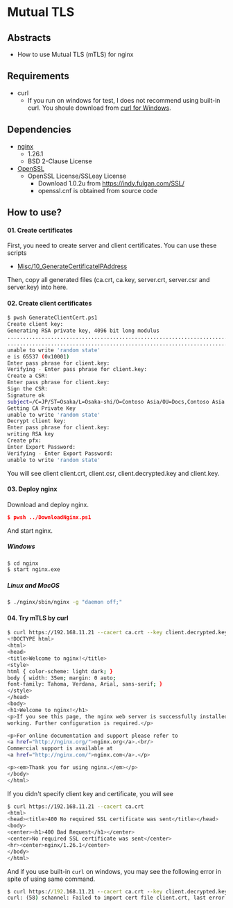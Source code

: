 # Mutual TLS

## Abstracts

* How to use Mutual TLS (mTLS) for nginx

## Requirements

* curl
  * If you run on windows for test, I does not recommend using built-in curl. You shoule download from [curl for Windows](https://curl.se/windows/).

## Dependencies

* [nginx](https://github.com/nginx/nginx)
  * 1.26.1
  * BSD 2-Clause License
* [OpenSSL](https://github.com/PrismLibrary/Prism)
  * OpenSSL License/SSLeay License
    * Download 1.0.2u from https://indy.fulgan.com/SSL/
    * openssl.cnf is obtained from source code

## How to use?

#### 01. Create certificates

First, you need to create server and client certificates.
You can use these scripts

* [Misc/10_GenerateCertificateIPAddress](../../../Misc/10_GenerateCertificateIPAddress)

Then, copy all generated files (ca.crt, ca.key, server.crt, server.csr and server.key) into here.

#### 02. Create client certificates

````bash
$ pwsh GenerateClientCert.ps1
Create client key:
Generating RSA private key, 4096 bit long modulus
...................................................................................................................................................................................................++++
........................................................................................................................................................................................................................................................................++++
unable to write 'random state'
e is 65537 (0x10001)
Enter pass phrase for client.key:
Verifying - Enter pass phrase for client.key:
Create a CSR:
Enter pass phrase for client.key:
Sign the CSR:
Signature ok
subject=/C=JP/ST=Osaka/L=Osaka-shi/O=Contoso Asia/OU=Docs,Contoso Asia
Getting CA Private Key
unable to write 'random state'
Decrypt client key:
Enter pass phrase for client.key:
writing RSA key
Create pfx:
Enter Export Password:
Verifying - Enter Export Password:
unable to write 'random state'
````

You will see client client.crt, client.csr, client.decrypted.key and client.key.

#### 03. Deploy nginx

Download and deploy nginx.

````json
$ pwsh ../DownloadNginx.ps1
````

And start nginx.

##### Windows

````bash
$ cd nginx
$ start nginx.exe
````

##### Linux and MacOS

````bash
$ ./nginx/sbin/nginx -g "daemon off;"
````

#### 04. Try mTLS by curl

````bash
$ curl https://192.168.11.21 --cacert ca.crt --key client.decrypted.key --cert client.crt
<!DOCTYPE html>
<html>
<head>
<title>Welcome to nginx!</title>
<style>
html { color-scheme: light dark; }
body { width: 35em; margin: 0 auto;
font-family: Tahoma, Verdana, Arial, sans-serif; }
</style>
</head>
<body>
<h1>Welcome to nginx!</h1>
<p>If you see this page, the nginx web server is successfully installed and
working. Further configuration is required.</p>

<p>For online documentation and support please refer to
<a href="http://nginx.org/">nginx.org</a>.<br/>
Commercial support is available at
<a href="http://nginx.com/">nginx.com</a>.</p>

<p><em>Thank you for using nginx.</em></p>
</body>
</html>
````

If you didn't specify client key and certificate, you will see

````bash
$ curl https://192.168.11.21 --cacert ca.crt             
<html>                          
<head><title>400 No required SSL certificate was sent</title></head>
<body>
<center><h1>400 Bad Request</h1></center>
<center>No required SSL certificate was sent</center>
<hr><center>nginx/1.26.1</center>
</body>
</html>
````

And if you use built-in `curl` on windows, you may see the following error in spite of using same command.

````cmd
$ curl https://192.168.11.21 --cacert ca.crt --key client.decrypted.key --cert client.crt
curl: (58) schannel: Failed to import cert file client.crt, last error is 0x80092002
````